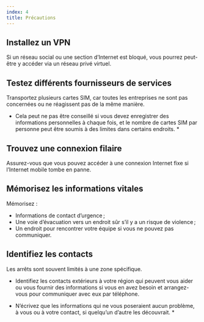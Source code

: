```yaml
---
index: 4
title: Précautions
---
```

## Installez un VPN

Si un réseau social ou une section d’Internet est bloqué, vous pourrez peut-être y accéder via un réseau privé virtuel.

## Testez différents fournisseurs de services

Transportez plusieurs cartes SIM, car toutes les entreprises ne sont pas concernées ou ne réagissent pas de la même manière.

* Cela peut ne pas être conseillé si vous devez enregistrer des informations personnelles à chaque fois, et le nombre de cartes SIM par personne peut être soumis à des limites dans certains endroits. *

## Trouvez une connexion filaire

Assurez-vous que vous pouvez accéder à une connexion Internet fixe si l’Internet mobile tombe en panne.

## Mémorisez les informations vitales

Mémorisez :

* Informations de contact d’urgence ;
* Une voie d’évacuation vers un endroit sûr s’il y a un risque de violence ;
* Un endroit pour rencontrer votre équipe si vous ne pouvez pas communiquer.

## Identifiez les contacts

Les arrêts sont souvent limités à une zone spécifique.

* Identifiez les contacts extérieurs à votre région qui peuvent vous aider ou vous fournir des informations si vous en avez besoin et arrangez-vous pour communiquer avec eux par téléphone.

* N’écrivez que les informations qui ne vous poseraient aucun problème, à vous ou à votre contact, si quelqu’un d’autre les découvrait. *